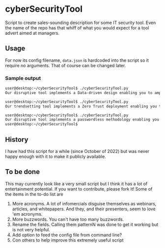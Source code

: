 # cyberSecurityTool
Script to create sales-sounding description for some IT security tool.
Even the name of the repo has that whiff of what you would expect for 
a tool advert aimed at managers.

## Usage
For now its config filename, `data.json` is hardcoded into the script so
it require no arguments. That of course can be changed later.

### Sample output

```bash
user@desktop:~/cyberSecurityTool$ ./cyberSecurityTool.py 
Our disruptive tool implements a Data-driven design enabling you to amplify the positive impact of the visibility of your verticals by using our intent-driven interface.
```
```bash
user@desktop:~/cyberSecurityTool$ ./cyberSecurityTool.py 
Our trendsetting tool implements a Zero Trust deployment enabling you to increase the visibility of the ROI of your non-tangible assets by using our intent-driven interface.
```
```bash
user@desktop:~/cyberSecurityTool$ ./cyberSecurityTool.py 
Our disruptive tool implements a passwordless methodology enabling you to amplify the positive impact of the ROI of your verticals by using our continuous monitoring interface.
user@desktop:~/cyberSecurityTool$ 
```

## History
I have had this script for a while (since October of 2022) but was never happy 
enough with it to make it publicly available.

## To be done
This may currently look like a very small script but I think it has a lot of
entertainment potential. If you want to contribute, please fork it! Some
of the items in the to-do list are

1. More acronyms. A lot of infomercials disguise themselves as webinars, 
articles, and whitepapers. And they, and their presenters, seem to love 'em 
acronyms. 
1. More buzzwords. You can't have too many buzzwords.
1. Rename the fields. Calling them patternN was done to get it working but
is not very helpful.
1. Add option to feed the config file from command line?
1. Con others to help improve this extremely useful script
